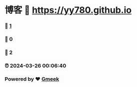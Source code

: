 # 博客 :link: https://yy780.github.io 
### :page_facing_up: [1](https://yy780.github.io/tag.html) 
### :speech_balloon: 0 
### :hibiscus: 2 
### :alarm_clock: 2024-03-26 00:06:40 
### Powered by :heart: [Gmeek](https://github.com/Meekdai/Gmeek)
